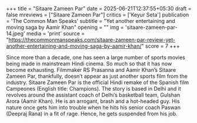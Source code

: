 +++
title = "Sitaare Zameen Par"
date = 2025-06-21T12:37:55+05:30
draft = false
mreviews = ["Sitaare Zameen Par"]
critics = ['Keyur Seta']
publication = 'The Common Man Speaks'
subtitle = "Yet another entertaining and moving saga by Aamir Khan"
opening = ""
img = 'sitaare-zameen-par-14.jpeg'
media = 'print'
source = "https://thecommonmanspeaks.com/sitaare-zameen-par-review-yet-another-entertaining-and-moving-saga-by-aamir-khan/"
score = 7
+++

Since more than a decade, one has seen a large number of sports movies being made in mainstream Hindi cinema. So much so that it has now become exhausting. Filmmaker RS Prasanna and Aamir Khan’s Sitaare Zameen Par, thankfully, doesn’t appear as just another sports film from the industry. Sitaare Zameen Par is the official Hindi remake of the Spanish film Campeones (English title: Champions). The story is based in Delhi and it revolves around the assistant coach of Delhi’s basketball team, Gulshan Arora (Aamir Khan). He is an arrogant, brash and a hot-headed guy. His nature once gets him into trouble when he hits his senior coach Paswan (Deepraj Rana) in a fit of rage. Hence, he gets suspended from his job.
